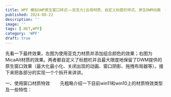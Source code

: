 ```yaml
---
title: WPF 模拟UWP原生窗口样式——亚克力|云母材质、自定义标题栏样式、原生DWM动画 （附我封装好的类）
published: 2024-08-22
description: ''
image: ''
tags: [.NET,WPF]
category: 'WPF'
draft: true
---
```

先看一下最终效果，左图为使用亚克力材质并添加组合颜色的效果；右图为MicaAlt材质的效果。两者都自定义了标题栏并且最大限度地保留了DWM提供的原生窗口效果（最大化最小化、关闭出现的动画、窗口阴影、拖拽布局器等）。接下来把各部分的实现一个个拆开来讲讲。

一、使用窗口材质特效
　　先粗略介绍一下目前win11和win10上的材质特效类型及一些特性：

